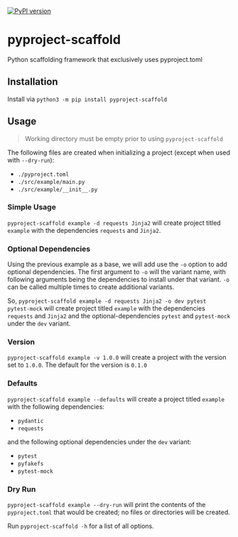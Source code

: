 [![PyPI version](https://img.shields.io/pypi/v/pyproject-scaffold.svg)](https://pypi.org/project/pyproject-scaffold)

# pyproject-scaffold
Python scaffolding framework that exclusively uses pyproject.toml

## Installation

Install via `python3 -m pip install pyproject-scaffold`

## Usage
> Working directory must be empty prior to using `pyproject-scaffold`

The following files are created when initializing a project (except when used with `--dry-run`):
- `./pyproject.toml`
- `./src/example/main.py`
- `./src/example/__init__.py`

### Simple Usage
`pyproject-scaffold example -d requests Jinja2` will create project titled `example` with the dependencies `requests` and `Jinja2`.

### Optional Dependencies
Using the previous example as a base, we will add use the `-o` option to add optional dependencies. The first argument to `-o` will the variant name, with following arguments being the dependencies to install under that variant. `-o` can be called multiple times to create additional variants.

So, `pyproject-scaffold example -d requests Jinja2 -o dev pytest pytest-mock` will create project titled `example` with the dependencies `requests` and `Jinja2` and the optional-dependencies `pytest` and `pytest-mock` under the `dev` variant.

### Version
`pyproject-scaffold example -v 1.0.0` will create a project with the version set to `1.0.0`. The default for the version is `0.1.0`

### Defaults

`pyproject-scaffold example --defaults` will create a project titled `example` with the following dependencies:
- `pydantic`
- `requests`

and the following optional dependencies under the `dev` variant:
- `pytest`
- `pyfakefs`
- `pytest-mock`

### Dry Run
`pyproject-scaffold example --dry-run` will print the contents of the `pyproject.toml` that would be created; no files or directories will be created.


Run `pyproject-scaffold -h` for a  list of all options.
